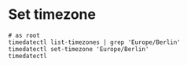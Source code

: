 # Set timezone 

```
# as root 
timedatectl list-timezones | grep 'Europe/Berlin'
timedatectl set-timezone 'Europe/Berlin'
timedatectl
```
